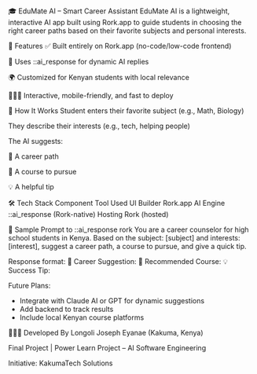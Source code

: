 🎓 EduMate AI – Smart Career Assistant
EduMate AI is a lightweight, interactive AI app built using Rork.app to guide students in choosing the right career paths based on their favorite subjects and personal interests.

🌟 Features
✅ Built entirely on Rork.app (no-code/low-code frontend)

💬 Uses ::ai_response for dynamic AI replies

🌍 Customized for Kenyan students with local relevance

🧑🏽‍💻 Interactive, mobile-friendly, and fast to deploy

🚀 How It Works
Student enters their favorite subject (e.g., Math, Biology)

They describe their interests (e.g., tech, helping people)

The AI suggests:

🎯 A career path

📘 A course to pursue

💡 A helpful tip

🛠️ Tech Stack
Component	Tool Used
UI Builder	Rork.app
AI Engine	::ai_response (Rork-native)
Hosting	Rork (hosted)

🧠 Sample Prompt to ::ai_response
rork
You are a career counselor for high school students in Kenya.
Based on the subject: [subject] and interests: [interest],
suggest a career path, a course to pursue, and give a quick tip.

Response format:
🎯 Career Suggestion:
📘 Recommended Course:
💡 Success Tip:

Future Plans:
- Integrate with Claude AI or GPT for dynamic suggestions
- Add backend to track results
- Include local Kenyan course platforms

👨🏽‍💻 Developed By
Longoli Joseph Eyanae (Kakuma, Kenya)

Final Project | Power Learn Project – AI Software Engineering

Initiative: KakumaTech Solutions
